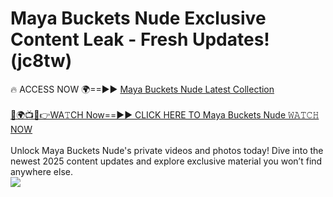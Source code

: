 # Maya Buckets Nude Exclusive Content Leak - Fresh Updates! (jc8tw)

🔥 ACCESS NOW 🌍==►► <a href="https://tinyurl.com/kvy9nzfs" rel="nofollow">Maya Buckets Nude Latest Collection</a>
<br><br>
[🔴🌍📺📱👉WA𝚃CH Now==►► CLICK HERE TO Maya Buckets Nude 𝚆𝙰𝚃𝙲𝙷 NOW](https://tinyurl.com/kvy9nzfs)
<br><br>
Unlock Maya Buckets Nude's private videos and photos today! Dive into the newest 2025 content updates and explore exclusive material you won’t find anywhere else.
<br>
<a href="https://tinyurl.com/kvy9nzfs" rel="nofollow" data-target="animated-image.originalLink"><img src="https://camo.githubusercontent.com/8a4f000d20f83aca3bf7ec5f350d767afa0574a8a352519fd8cfa583a6f93a33/68747470733a2f2f692e696d6775722e636f6d2f644a486b345a712e676966" data-canonical-src="https://i.imgur.com/dJHk4Zq.gif" style="max-width: 100%; display: inline-block;" data-target="animated-image.originalImage"></a>
<br>
